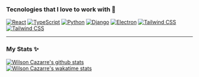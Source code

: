 ### Tecnologies that I love to work with 💜

[![React](https://img.shields.io/badge/react-61dafb?logo=react&style=for-the-badge&logoColor=black)](https://reactjs.org/)
[![TypeScript](https://img.shields.io/badge/typescript-3178c6?logo=typescript&style=for-the-badge&logoColor=white)](https://www.typescriptlang.org/)
[![Python](https://img.shields.io/badge/python-ffd343?logo=python&style=for-the-badge&logoColor=gray)](https://www.python.org/)
[![Django](https://img.shields.io/badge/django-white?logo=django&style=for-the-badge&logoColor=gray)](https://www.djangoproject.com/)
[![Electron](https://img.shields.io/badge/electron-9feaf9?logo=electron&style=for-the-badge&logoColor=gray)](https://www.electronjs.org/)
[![Tailwind CSS](https://img.shields.io/badge/tailwind%20css-09B4D5?logo=tailwind-css&style=for-the-badge&logoColor=white)](https://www.electronjs.org/)
[![Tailwind CSS](https://img.shields.io/badge/grapghql-e535ab?logo=graphql&style=for-the-badge&logoColor=white)](https://graphql.org/)

<hr />

### My Stats ✨

[![Wilson Cazarre's github stats](https://github-readme-stats.vercel.app/api?username=WilsonCazarre&show_icons=true&theme=react)](https://github.com/anuraghazra/github-readme-stats)
<br />
[![Wilson Cazarre's wakatime stats](https://github-readme-stats.vercel.app/api/wakatime?username=WilsonCazarre&layout=compact&theme=react)](https://github.com/anuraghazra/github-readme-stats)
